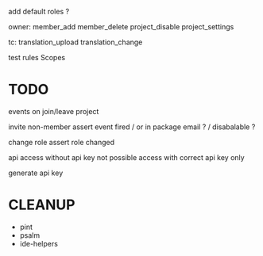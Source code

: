 add default roles ?

owner:
member_add
member_delete
project_disable
project_settings

tc:
translation_upload
translation_change

test rules
Scopes


# TODO
events on join/leave project

invite non-member
assert event fired / or in package email ? / disabalable ?

change role
assert role changed

api
access without api key not possible
access with correct api key only

generate api key



# CLEANUP
- pint
- psalm
- ide-helpers




